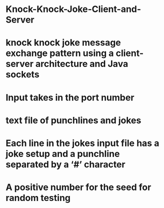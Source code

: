 # Knock-Knock-Joke-Client-and-Server
# knock knock joke message exchange pattern using a client-server architecture and Java sockets 
# Input takes in the port number
# text file of punchlines and jokes
# Each line in the jokes input file has a joke setup and a punchline separated by a ‘#’ character
# A positive number for the seed for random testing
